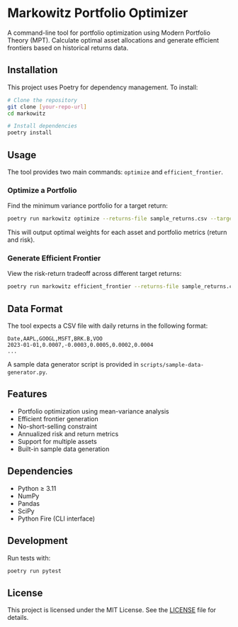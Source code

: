 # Markowitz Portfolio Optimizer

A command-line tool for portfolio optimization using Modern Portfolio Theory (MPT). Calculate optimal asset allocations and generate efficient frontiers based on historical returns data.

## Installation

This project uses Poetry for dependency management. To install:

```bash
# Clone the repository
git clone [your-repo-url]
cd markowitz

# Install dependencies
poetry install
```

## Usage

The tool provides two main commands: `optimize` and `efficient_frontier`.

### Optimize a Portfolio

Find the minimum variance portfolio for a target return:

```bash
poetry run markowitz optimize --returns-file sample_returns.csv --target-return 15
```

This will output optimal weights for each asset and portfolio metrics (return and risk).

### Generate Efficient Frontier

View the risk-return tradeoff across different target returns:

```bash
poetry run markowitz efficient_frontier --returns-file sample_returns.csv --points 50
```

## Data Format

The tool expects a CSV file with daily returns in the following format:

```csv
Date,AAPL,GOOGL,MSFT,BRK.B,VOO
2023-01-01,0.0007,-0.0003,0.0005,0.0002,0.0004
...
```

A sample data generator script is provided in `scripts/sample-data-generator.py`.

## Features

- Portfolio optimization using mean-variance analysis
- Efficient frontier generation
- No-short-selling constraint
- Annualized risk and return metrics
- Support for multiple assets
- Built-in sample data generation

## Dependencies

- Python ≥ 3.11
- NumPy
- Pandas
- SciPy
- Python Fire (CLI interface)

## Development

Run tests with:

```bash
poetry run pytest
```

## License

This project is licensed under the MIT License. See the [LICENSE](LICENSE) file for details.
